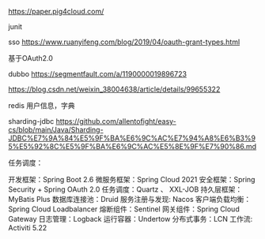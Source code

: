 https://paper.pig4cloud.com/

junit

sso
https://www.ruanyifeng.com/blog/2019/04/oauth-grant-types.html

基于OAuth2.0

dubbo
https://segmentfault.com/a/1190000019896723

https://blog.csdn.net/weixin_38004638/article/details/99655322

redis 用户信息，字典




sharding-jdbc
https://github.com/allentofight/easy-cs/blob/main/Java/Sharding-JDBC%E7%9A%84%E5%9F%BA%E6%9C%AC%E7%94%A8%E6%B3%95%E5%92%8C%E5%9F%BA%E6%9C%AC%E5%8E%9F%E7%90%86.md

任务调度：


开发框架：Spring Boot 2.6
微服务框架：Spring Cloud 2021
安全框架：Spring Security + Spring OAuth 2.0
任务调度：Quartz 、 XXL-JOB
持久层框架：MyBatis Plus
数据库连接池：Druid
服务注册与发现: Nacos
客户端负载均衡：Spring Cloud Loadbalancer
熔断组件：Sentinel
网关组件：Spring Cloud Gateway
日志管理：Logback
运行容器：Undertow
分布式事务：LCN
工作流: Activiti 5.22